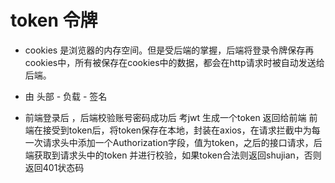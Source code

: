 # token  令牌

- cookies 是浏览器的内存空间。但是受后端的掌握，后端将登录令牌保存再cookies中，所有被保存在cookies中的数据，都会在http请求时被自动发送给后端。


- 由   头部    -  负载    -   签名


-  前端登录后 ，后端校验账号密码成功后 考jwt 生成一个token 返回给前端   前端在接受到token后，将token保存在本地，封装在axios，在请求拦截中为每一次请求头中添加一个Authorization字段，值为token，之后的接口请求，后端获取到请求头中的token 并进行校验，如果token合法则返回shujian，否则返回401状态码